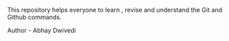 This repository helps everyone to learn , revise and understand the Git and Github commands.

Author - Abhay Dwivedi

